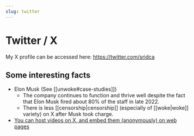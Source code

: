 ```yaml
---
slug: twitter
---
```


# Twitter / X

My X profile can be accessed here: https://twitter.com/sridca

## Some interesting facts

- Elon Musk (See [[unwoke#case-studies]])
  - The company continues to function and thrive well despite the fact that Elon Musk fired about 80% of the staff in late 2022. 
  - There is less [[censorship|censorship]] (especially of [[woke|woke]] variety) on X after Musk took charge.
- [You can host videos on X, and embed them (anonymously) on web pages](https://twitter.com/sridca/status/1759590315604804080)
